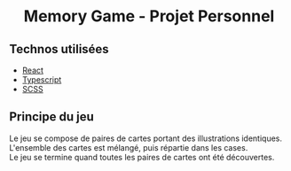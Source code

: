 <h1 align="center">Memory Game - Projet Personnel</h1>

## Technos utilisées

* [React](https://reactjs.org/)
* [Typescript](https://www.typescriptlang.org/)
* [SCSS](https://sass-lang.com/)


## Principe du jeu

Le jeu se compose de paires de cartes portant des illustrations identiques. L'ensemble des cartes est mélangé, puis répartie dans les cases.   
Le jeu se termine quand toutes les paires de cartes ont été découvertes. 
